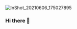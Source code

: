 ![InShot_20210606_175027895](https://user-images.githubusercontent.com/82114698/120924256-57a7d680-c6f0-11eb-9ce2-0b0d3fbfc8c4.gif)
   

### Hi there 👋 

<!--
**piyushdhir1/piyushdhir1** is a ✨ _special_ ✨ repository because its `README.md` (this file) appears on your GitHub profile.

Here are some ideas to get you started:

- 🔭 I’m currently working on ... 
- 🌱 I’m currently learning ...Github😁🌝
- 👯 I’m looking to collaborate on ...projects
- 🤔 I’m looking for help with ...
- 💬 Ask me about ...
- 📫 How to reach me: ...instagram
- 😄 Pronouns: ...he/him
- ⚡ Fun fact: ...never underestimate😁🌝
-->
